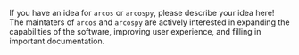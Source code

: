 If you have an idea for `arcos` or `arcospy`, please describe your idea here! The maintaters of `arcos` and `arcospy` are actively interested in expanding the capabilities of the software, improving user experience, and filling in important documentation. 